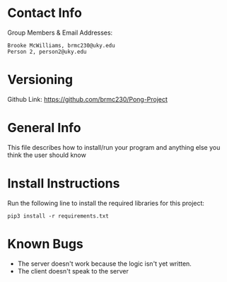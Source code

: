 Contact Info
============

Group Members & Email Addresses:

    Brooke McWilliams, brmc230@uky.edu
    Person 2, person2@uky.edu

Versioning
==========

Github Link: https://github.com/brmc230/Pong-Project

General Info
============
This file describes how to install/run your program and anything else you think the user should know

Install Instructions
====================

Run the following line to install the required libraries for this project:

`pip3 install -r requirements.txt`

Known Bugs
==========
- The server doesn't work because the logic isn't yet written.
- The client doesn't speak to the server

